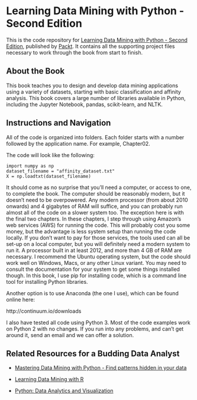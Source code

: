 # Learning Data Mining with Python - Second Edition
This is the code repository for [Learning Data Mining with Python - Second Edition](https://www.packtpub.com/big-data-and-business-intelligence/learning-data-mining-python-second-edition?utm_source=github&utm_medium=repository&utm_campaign=9781787126787), published by [Packt](https://www.packtpub.com/?utm_source=github). It contains all the supporting project files necessary to work through the book from start to finish.
## About the Book
This book teaches you to design and develop data mining applications using a variety of datasets, starting with basic classification and affinity analysis. This book covers a large number of libraries available in Python, including the Jupyter Notebook, pandas, scikit-learn, and NLTK.
## Instructions and Navigation
All of the code is organized into folders. Each folder starts with a number followed by the application name. For example, Chapter02.



The code will look like the following:
```
import numpy as np
dataset_filename = "affinity_dataset.txt"
X = np.loadtxt(dataset_filename)
```

<p>It should come as no surprise that you’ll need a computer, or access to one, to complete the
book. The computer should be reasonably modern, but it doesn’t need to be overpowered.
Any modern processor (from about 2010 onwards) and 4 gigabytes of RAM will suffice, and
you can probably run almost all of the code on a slower system too.
The exception here is with the final two chapters. In these chapters, I step through using
Amazon’s web services (AWS) for running the code. This will probably cost you some
money, but the advantage is less system setup than running the code locally. If you don’t
want to pay for those services, the tools used can all be set-up on a local computer, but you
will definitely need a modern system to run it. A processor built in at least 2012, and more
than 4 GB of RAM are necessary.
I recommend the Ubuntu operating system, but the code should work well on Windows,
Macs, or any other Linux variant. You may need to consult the documentation for your
system to get some things installed though.
In this book, I use pip for installing code, which is a command line tool for installing Python
libraries.</p>
<p>Another option is to use Anaconda (the one I use), which can be found online here:</p>
http://continuum.io/downloads
<p>I also have tested all code using Python 3. Most of the code examples work on Python 2
with no changes. If you run into any problems, and can’t get around it, send an email and
we can offer a solution.</p>

## Related Resources for a Budding Data Analyst 
* [Mastering Data Mining with Python - Find patterns hidden in your data](https://www.packtpub.com/big-data-and-business-intelligence/mastering-data-mining-python-–-find-patterns-hidden-your-data?utm_source=github&utm_medium=repository&utm_campaign=9781785889950)

* [Learning Data Mining with R](https://www.packtpub.com/big-data-and-business-intelligence/learning-data-mining-r?utm_source=github&utm_medium=repository&utm_campaign=9781783982103)

* [Python: Data Analytics and Visualization](https://www.packtpub.com/big-data-and-business-intelligence/python-data-analytics-and-visualization?utm_source=github&utm_medium=repository&utm_campaign=9781788290098)

